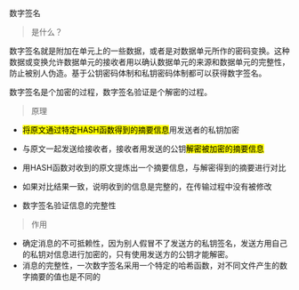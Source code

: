 数字签名

> 是什么？

数字签名就是附加在单元上的一些数据，或者是对数据单元所作的密码变换。这种数据或变换允许数据单元的接收者用以确认数据单元的来源和数据单元的完整性，防止被别人伪造。基于公钥密码体制和私钥密码体制都可以获得数字签名。

数字签名是个加密的过程，数字签名验证是个解密的过程。



> 原理

- <mark>将原文通过特定HASH函数得到的摘要信息</mark>用发送者的私钥加密

- 与原文一起发送给接收者，接收者用发送的公钥<mark>解密被加密的摘要信息</mark>
- 用HASH函数对收到的原文提炼出一个摘要信息，与解密得到的摘要进行对比
- 如果对比结果一致，说明收到的信息是完整的，在传输过程中没有被修改
- 数字签名验证信息的完整性



> 作用

- 确定消息的不可抵赖性，因为别人假冒不了发送方的私钥签名，发送方用自己的私钥对信息进行加密的，只有使用发送方的公钥才能解密。
- 消息的完整性，一次数字签名采用一个特定的哈希函数，对不同文件产生的数字摘要的值也是不同的



